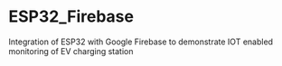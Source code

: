 # ESP32_Firebase
Integration of ESP32 with Google Firebase to demonstrate IOT enabled monitoring of EV charging station
